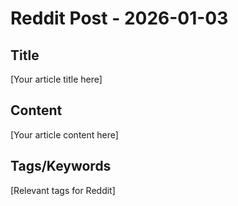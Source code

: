 # Reddit Post - 2026-01-03

## Title
[Your article title here]

## Content
[Your article content here]

## Tags/Keywords
[Relevant tags for Reddit]
